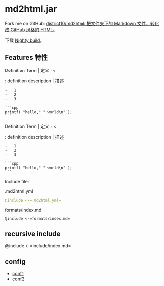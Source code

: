 # md2html.jar

Fork me on GitHub: [district10/md2html: 把文件夹下的 Markdown 文件，转化成 GitHub 风格的 HTML](https://github.com/district10/md2html)。

下载 [Nighty build](md2html.jar)。

## Features 特性

Definition Term | 定义 -<

:   definition description | 描述

    -   1
    -   2
    -   3

    ```cpp
    printf( "hello," " world\n" );
    ```

Definition Term | 定义 +<

:   definition description | 描述

    -   1
    -   2
    -   3

    ```cpp
    printf( "hello," " world\n" );
    ```

Include file:

.md2html.yml

```yml
@include <-=.md2html.yml=
```

formats/index.md

```
@include <-=formats/index.md=
```

## recursive include

@include <-=include/index.md=

## config

-   [conf1](conf1/index.html)
-   [conf2](conf2/index.html)
